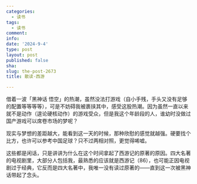 ```yaml
---
categories:
  - 读书
tags:
  - 读书
comment: 
info: 
date: '2024-9-4'
type: post
layout: post
published: false
sha: 
slug: the-post-2673
title: 散读·西游

---
```

借着一波「黑神话 悟空」的热潮，虽然没法打游戏（自小手残，手头又没有足够的配置等等等等），可是不妨碍我被裹挟其中，感受这股热潮。因为虽然一直以来就不是动作（遑论硬核动作）的游戏受众，但是我这个年龄段的人，谁幼时没做过国产游戏可以席卷市场的梦呢？

现实与梦想的差距越大，能看到这一天的时候，那种欣慰的感觉就越强。硬要找个比方，也许可以参考中国足球？只不过两相对照，更觉得唏嘘。

这些都是闲话，只是讲讲为什么在这个时间拿起了西游记的原著的原因。四大名著的电视剧里，大部分人包括我，最熟悉的应该就是西游记（86），也可能正因电视剧过于经典，它反而是四大名著中，我唯一没有读过原著的——直到这一次被黑神话带起了念头。